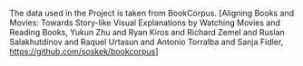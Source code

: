 



The data used in the Project is taken from BookCorpus. [Aligning Books and Movies:
Towards Story-like Visual Explanations by Watching Movies and Reading Books, 
Yukun Zhu and Ryan Kiros and Richard Zemel and Ruslan Salakhutdinov and Raquel 
Urtasun and Antonio Torralba and Sanja Fidler,
https://github.com/soskek/bookcorpus]
